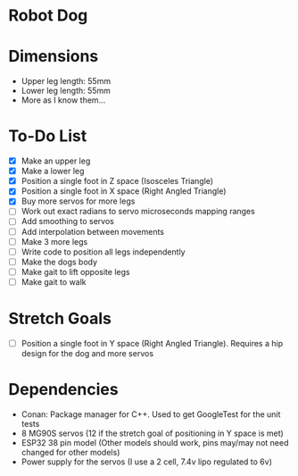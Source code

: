 # Robot Dog

# Dimensions
* Upper leg length: 55mm
* Lower leg length: 55mm
* More as I know them...

# To-Do List
- [x] Make an upper leg
- [x] Make a lower leg
- [x] Position a single foot in Z space (Isosceles Triangle)
- [x] Position a single foot in X space (Right Angled Triangle)
- [x] Buy more servos for more legs
- [ ] Work out exact radians to servo microseconds mapping ranges
- [ ] Add smoothing to servos
- [ ] Add interpolation between movements
- [ ] Make 3 more legs
- [ ] Write code to position all legs independently
- [ ] Make the dogs body
- [ ] Make gait to lift opposite legs
- [ ] Make gait to walk

# Stretch Goals
- [ ] Position a single foot in Y space (Right Angled Triangle). Requires a hip
design for the dog and more servos

# Dependencies
* Conan: Package manager for C++. Used to get GoogleTest for the unit tests
* 8 MG90S servos (12 if the stretch goal of positioning in Y space is met)
* ESP32 38 pin model (Other models should work, pins may/may not need changed
for other models)
* Power supply for the servos (I use a 2 cell, 7.4v lipo regulated to 6v)
